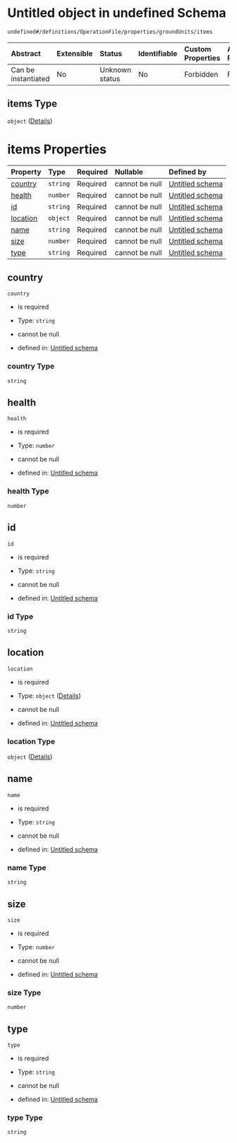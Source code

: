 # Untitled object in undefined Schema

```txt
undefined#/definitions/OperationFile/properties/groundUnits/items
```



| Abstract            | Extensible | Status         | Identifiable | Custom Properties | Additional Properties | Access Restrictions | Defined In                                                        |
| :------------------ | :--------- | :------------- | :----------- | :---------------- | :-------------------- | :------------------ | :---------------------------------------------------------------- |
| Can be instantiated | No         | Unknown status | No           | Forbidden         | Forbidden             | none                | [models.schema.json\*](models.schema.json "open original schema") |

## items Type

`object` ([Details](models-definitions-groundunit.md))

# items Properties

| Property              | Type     | Required | Nullable       | Defined by                                                                                                                      |
| :-------------------- | :------- | :------- | :------------- | :------------------------------------------------------------------------------------------------------------------------------ |
| [country](#country)   | `string` | Required | cannot be null | [Untitled schema](models-definitions-groundunit-properties-country.md "undefined#/definitions/GroundUnit/properties/country")   |
| [health](#health)     | `number` | Required | cannot be null | [Untitled schema](models-definitions-groundunit-properties-health.md "undefined#/definitions/GroundUnit/properties/health")     |
| [id](#id)             | `string` | Required | cannot be null | [Untitled schema](models-definitions-groundunit-properties-id.md "undefined#/definitions/GroundUnit/properties/id")             |
| [location](#location) | `object` | Required | cannot be null | [Untitled schema](models-definitions-groundunit-properties-location.md "undefined#/definitions/GroundUnit/properties/location") |
| [name](#name)         | `string` | Required | cannot be null | [Untitled schema](models-definitions-groundunit-properties-name.md "undefined#/definitions/GroundUnit/properties/name")         |
| [size](#size)         | `number` | Required | cannot be null | [Untitled schema](models-definitions-groundunit-properties-size.md "undefined#/definitions/GroundUnit/properties/size")         |
| [type](#type)         | `string` | Required | cannot be null | [Untitled schema](models-definitions-groundunit-properties-type.md "undefined#/definitions/GroundUnit/properties/type")         |

## country



`country`

*   is required

*   Type: `string`

*   cannot be null

*   defined in: [Untitled schema](models-definitions-groundunit-properties-country.md "undefined#/definitions/GroundUnit/properties/country")

### country Type

`string`

## health



`health`

*   is required

*   Type: `number`

*   cannot be null

*   defined in: [Untitled schema](models-definitions-groundunit-properties-health.md "undefined#/definitions/GroundUnit/properties/health")

### health Type

`number`

## id



`id`

*   is required

*   Type: `string`

*   cannot be null

*   defined in: [Untitled schema](models-definitions-groundunit-properties-id.md "undefined#/definitions/GroundUnit/properties/id")

### id Type

`string`

## location



`location`

*   is required

*   Type: `object` ([Details](models-definitions-groundunit-properties-location.md))

*   cannot be null

*   defined in: [Untitled schema](models-definitions-groundunit-properties-location.md "undefined#/definitions/GroundUnit/properties/location")

### location Type

`object` ([Details](models-definitions-groundunit-properties-location.md))

## name



`name`

*   is required

*   Type: `string`

*   cannot be null

*   defined in: [Untitled schema](models-definitions-groundunit-properties-name.md "undefined#/definitions/GroundUnit/properties/name")

### name Type

`string`

## size



`size`

*   is required

*   Type: `number`

*   cannot be null

*   defined in: [Untitled schema](models-definitions-groundunit-properties-size.md "undefined#/definitions/GroundUnit/properties/size")

### size Type

`number`

## type



`type`

*   is required

*   Type: `string`

*   cannot be null

*   defined in: [Untitled schema](models-definitions-groundunit-properties-type.md "undefined#/definitions/GroundUnit/properties/type")

### type Type

`string`
